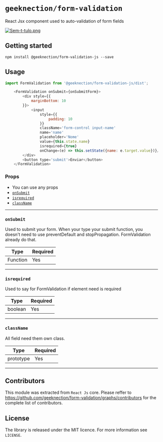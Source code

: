 # `geeknection/form-validation`

React Jsx component used to auto-validation of form fields

[![Sem-t-tulo.png](https://i.postimg.cc/q7094qrx/Sem-t-tulo.png)](https://postimg.cc/RWsPTMNW)


## Getting started

`npm install @geeknection/form-validation-js --save`

## Usage

```javascript
import FormValidation from '@geeknection/form-validation-js/dist';
```

```javascript
    <FormValidation onSubmit={onSubmitForm}>
        <div style={{
            marginBottom: 10
        }}>
            <input
                style={{
                    padding: 10
                }}
                className='form-control input-name'
                name='name'
                placeholder='Nome'
                value={this.state.name}
                isrequired={true}
                onChange=(e) => this.setState({name: e.target.value})}/>
        </div>
        <button type='submit'>Enviar</button>
    </FormValidation>
```

### Props
- You can use any props
- [`onSubmit`](#onSubmit)
- [`isrequired`](#isrequired)
- [`className`](#className)


---

### `onSubmit`

Used to submit your form. When your type your submit function, you doesn't need to use preventDefault and stopPropagation. FormValidation already do that.

| Type       | Required |
| ---------- | -------- |
| Function   | Yes      |

---

### `isrequired`

Used to say for FormValidation if element need is required

| Type       | Required 
| ---------- | -------- |
| boolean    | Yes      |

---

### `className`

All field need them own class.

| Type       | Required 
| ---------- | -------- |
| prototype  | Yes      |

---

## Contributors

This module was extracted from `React Js` core. Please reffer to https://github.com/geeknection/form-validation/graphs/contributors for the complete list of contributors.

## License
The library is released under the MIT licence. For more information see `LICENSE`.
